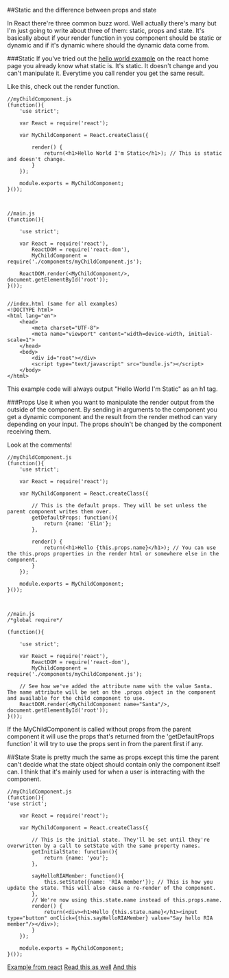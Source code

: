 ##Static and the difference between props and state

In React there're three common buzz word. Well actually there's many but I'm just going to write about three of them: static, props and state. It's basically about if your render function in you component should be static or dynamic and if it's dynamic where should the dynamic data come from.


###Static
If you've tried out the [hello world example](https://facebook.github.io/react/docs/getting-started.html#quick-start-without-npm) on the react home page you already know what static is. It's static. It doesn't change and you can't manipulate it. Everytime you call render you get the same result. 

Like this, check out the render function.

    //myChildComponent.js
    (function(){
        'use strict';

        var React = require('react');

        var MyChildComponent = React.createClass({

            render() {
                return(<h1>Hello World I'm Static</h1>); // This is static and doesn't change.
            }
        });

        module.exports = MyChildComponent;
    }());



    //main.js
    (function(){

        'use strict';

        var React = require('react'),
            ReactDOM = require('react-dom'),
            MyChildComponent = require('./components/myChildComponent.js');

        ReactDOM.render(<MyChildComponent/>, document.getElementById('root'));
    }());
    
    
    //index.html (same for all examples)
    <!DOCTYPE html>
    <html lang="en">
        <head>
            <meta charset="UTF-8">
            <meta name="viewport" content="width=device-width, initial-scale=1">
        </head>
        <body>
            <div id="root"></div>
            <script type="text/javascript" src="bundle.js"></script>
        </body>
    </html>

This example code will always output "Hello World I'm Static" as an h1 tag.

###Props
Use it when you want to manipulate the render output from the outside of the component. By sending in arguments to the component you get a dynamic component and the result from the render method can vary depending on your input. The props shouln't be changed by the component receiving them.

Look at the comments!

    //myChildComponent.js
    (function(){
        'use strict';

        var React = require('react');

        var MyChildComponent = React.createClass({

            // This is the default props. They will be set unless the parent component writes them over.
            getDefaultProps: function(){
                return {name: 'Elin'};
            },

            render() {
                return(<h1>Hello {this.props.name}</h1>); // You can use the this.props properties in the render html or somewhere else in the component.
            }
        });

        module.exports = MyChildComponent;
    }());



    //main.js
    /*global require*/

    (function(){

        'use strict';

        var React = require('react'),
            ReactDOM = require('react-dom'),
            MyChildComponent = require('./components/myChildComponent.js');

        // See how we've added the attribute name with the value Santa. The name attribute will be set on the .props object in the component and available for the child component to use.
        ReactDOM.render(<MyChildComponent name="Santa"/>, document.getElementById('root'));
    }());
    
If the MyChildComponent is called without props from the parent component it will use the props that's returned from the 'getDefaultProps function' it will try to use the props sent in from the parent first if any.

##State
State is pretty much the same as props except this time the parent can't decide what the state object should contain only the component itself can. I think that it's mainly used for when a user is interacting with the component.

    //myChildComponent.js
    (function(){
    'use strict';
    
        var React = require('react');

        var MyChildComponent = React.createClass({

            // This is the initial state. They'll be set until they're overwritten by a call to setState with the same property names.
            getInitialState: function(){
                return {name: 'you'};
            },

            sayHelloRIAMember: function(){
                this.setState({name: 'RIA member'}); // This is how you update the state. This will also cause a re-render of the component.
            },
            // We're now using this.state.name instead of this.props.name.
            render() {
                return(<div><h1>Hello {this.state.name}</h1><input type="button" onClick={this.sayHelloRIAMember} value="Say hello RIA member"/></div>);
            }
        });

        module.exports = MyChildComponent;
    }());


[Example from react](https://facebook.github.io/react/) [Read this as well](https://github.com/uberVU/react-guide/blob/master/props-vs-state.md) [And this](https://facebook.github.io/react/docs/interactivity-and-dynamic-uis.html)
